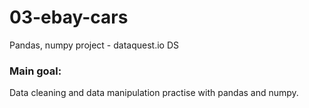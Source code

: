 # 03-ebay-cars
Pandas, numpy project - dataquest.io DS

### Main goal:
Data cleaning and data manipulation practise with pandas and numpy.
